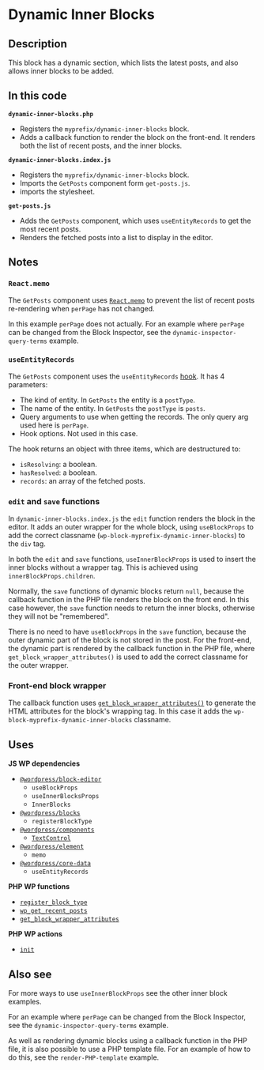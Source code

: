 # Dynamic Inner Blocks

## Description

This block has a dynamic section, which lists the latest posts, and also allows inner blocks to be added.

## In this code

**`dynamic-inner-blocks.php`**

- Registers the `myprefix/dynamic-inner-blocks` block.
- Adds a callback function to render the block on the front-end. It renders both the list of recent posts, and the inner blocks.

**`dynamic-inner-blocks.index.js`**

- Registers the `myprefix/dynamic-inner-blocks` block.
- Imports the `GetPosts` component form `get-posts.js`.
- imports the stylesheet.

**`get-posts.js`**

- Adds the `GetPosts` component, which uses `useEntityRecords` to get the most recent posts.
- Renders the fetched posts into a list to display in the editor.

## Notes

### `React.memo`

The `GetPosts` component uses [`React.memo`](https://legacy.reactjs.org/docs/react-api.html#reactmemo) to prevent the list of recent posts re-rendering when `perPage` has not changed.

In this example `perPage` does not actually. For an example where `perPage` can be changed from the Block Inspector, see the `dynamic-inspector-query-terms` example.

### `useEntityRecords`

The `GetPosts` component uses the `useEntityRecords` [hook](https://legacy.reactjs.org/docs/hooks-intro.html). It has 4 parameters:

- The kind of entity. In `GetPosts` the entity is a `postType`.
- The name of the entity. In `GetPosts` the `postType` is `posts`.
- Query arguments to use when getting the records. The only query arg used here is `perPage`.
- Hook options. Not used in this case.

The hook returns an object with three items, which are destructured to:

- `isResolving`: a boolean.
- `hasResolved`: a boolean.
- `records`: an array of the fetched posts.

### `edit` and `save` functions

In `dynamic-inner-blocks.index.js` the `edit` function renders the block in the editor. It adds an outer wrapper for the whole block, using `useBlockProps` to add the correct classname (`wp-block-myprefix-dynamic-inner-blocks`) to the `div` tag.

In both the `edit` and `save` functions, `useInnerBlockProps` is used to insert the inner blocks without a wrapper tag. This is achieved using `innerBlockProps.children`.

Normally, the `save` functions of dynamic blocks return `null`, because the callback function in the PHP file renders the block on the front end. In this case however, the `save` function needs to return the inner blocks, otherwise they will not be "remembered".

There is no need to have `useBlockProps` in the `save` function, because the outer dynamic part of the block is not stored in the post. For the front-end, the dynamic part is rendered by the callback function in the PHP file, where `get_block_wrapper_attributes()` is used to add the correct classname for the outer wrapper.

### Front-end block wrapper

The callback function uses [`get_block_wrapper_attributes()`](https://developer.wordpress.org/reference/functions/get_block_wrapper_attributes/) to generate the HTML attributes for the block's wrapping tag. In this case it adds the `wp-block-myprefix-dynamic-inner-blocks` classname.

## Uses

**JS WP dependencies**

- [`@wordpress/block-editor`](https://developer.wordpress.org/block-editor/reference-guides/packages/packages-block-editor/)
  - `useBlockProps`
  - `useInnerBlocksProps`
  - `InnerBlocks`
- [`@wordpress/blocks`](https://developer.wordpress.org/block-editor/reference-guides/packages/packages-blocks/)
  - `registerBlockType`
- [`@wordpress/components`](https://developer.wordpress.org/block-editor/reference-guides/components/)
  - [`TextControl`](https://developer.wordpress.org/block-editor/reference-guides/components/text-control/)
- [`@wordpress/element`](https://developer.wordpress.org/block-editor/reference-guides/packages/packages-element/)
  - `memo`
- [`@wordpress/core-data`](https://developer.wordpress.org/block-editor/reference-guides/packages/packages-core-data/)
  - `useEntityRecords`

**PHP WP functions**

- [`register_block_type`](https://developer.wordpress.org/reference/functions/register_block_type/)
- [`wp_get_recent_posts`](https://developer.wordpress.org/reference/functions/wp_get_recent_posts/)
- [`get_block_wrapper_attributes`](https://developer.wordpress.org/reference/functions/get_block_wrapper_attributes/)

**PHP WP actions**

- [`init`](https://developer.wordpress.org/reference/hooks/init/)

## Also see

For more ways to use `useInnerBlockProps` see the other inner block examples.

For an example where `perPage` can be changed from the Block Inspector, see the `dynamic-inspector-query-terms` example.

As well as rendering dynamic blocks using a callback function in the PHP file, it is also possible to use a PHP template file. For an example of how to do this, see the `render-PHP-template` example.
